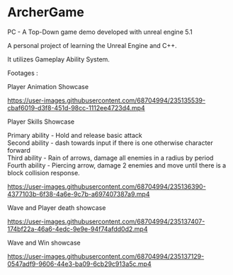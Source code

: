 # ArcherGame
PC - A Top-Down game demo developed with unreal engine 5.1

A personal project of learning the Unreal Engine and C++.

It utilizes Gameplay Ability System.

Footages : 

Player Animation Showcase

https://user-images.githubusercontent.com/68704994/235135539-cbaf6019-d3f8-451d-98cc-1112ee4723d4.mp4

Player Skills Showcase

Primary ability - Hold and release basic attack\
Second ability - dash towards input if there is one otherwise character forward\
Third ability - Rain of arrows, damage all enemies in a radius by period\
Fourth ability - Piercing arrow, damage 2 enemies and move until there is a block collision response.

https://user-images.githubusercontent.com/68704994/235136390-4377103b-6f38-4a6e-9c7b-a697407387a9.mp4

Wave and Player death showcase

https://user-images.githubusercontent.com/68704994/235137407-174bf22a-46a6-4edc-9e9e-94f74afdd0d2.mp4

Wave and Win showcase

https://user-images.githubusercontent.com/68704994/235137129-0547adf9-9606-44e3-ba09-6cb29c913a5c.mp4
